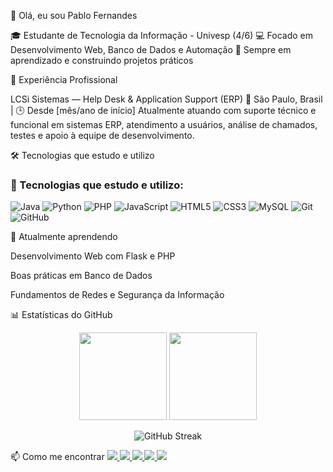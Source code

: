 👋 Olá, eu sou Pablo Fernandes

🎓 Estudante de Tecnologia da Informação - Univesp (4/6)
💻 Focado em Desenvolvimento Web, Banco de Dados e Automação
🚀 Sempre em aprendizado e construindo projetos práticos

💼 Experiência Profissional

LCSi Sistemas — Help Desk & Application Support (ERP)
📍 São Paulo, Brasil | 🕒 Desde [mês/ano de início]
Atualmente atuando com suporte técnico e funcional em sistemas ERP, atendimento a usuários, análise de chamados, testes e apoio à equipe de desenvolvimento.

🛠️ Tecnologias que estudo e utilizo
### 🚀 Tecnologias que estudo e utilizo:

![Java](https://img.shields.io/badge/Java-ED8B00?style=for-the-badge&logo=openjdk&logoColor=white)
![Python](https://img.shields.io/badge/Python-3776AB?style=for-the-badge&logo=python&logoColor=white)
![PHP](https://img.shields.io/badge/PHP-777BB4?style=for-the-badge&logo=php&logoColor=white)
![JavaScript](https://img.shields.io/badge/JavaScript-F7DF1E?style=for-the-badge&logo=javascript&logoColor=black)
![HTML5](https://img.shields.io/badge/HTML5-E34F26?style=for-the-badge&logo=html5&logoColor=white)
![CSS3](https://img.shields.io/badge/CSS3-1572B6?style=for-the-badge&logo=css3&logoColor=white)
![MySQL](https://img.shields.io/badge/MySQL-005C84?style=for-the-badge&logo=mysql&logoColor=white)
![Git](https://img.shields.io/badge/Git-F05032?style=for-the-badge&logo=git&logoColor=white)
![GitHub](https://img.shields.io/badge/GitHub-181717?style=for-the-badge&logo=github&logoColor=white)

🌱 Atualmente aprendendo

Desenvolvimento Web com Flask e PHP

Boas práticas em Banco de Dados

Fundamentos de Redes e Segurança da Informação

📊 Estatísticas do GitHub
<p align="center"> <img height="140em" src="https://github-readme-stats.vercel.app/api?username=LordRiin&show_icons=true&theme=tokyonight&hide_border=true" /> <img height="140em" src="https://github-readme-stats.vercel.app/api/top-langs/?username=LordRiin&layout=compact&theme=tokyonight&hide_border=true"/> </p> <p align="center"> <img src="https://streak-stats.demolab.com?user=LordRiin&theme=tokyonight&hide_border=true" alt="GitHub Streak" /> </p>
📫 Como me encontrar
<a href="https://linkedin.com/in/pablo-fernandeslopes" target="_blank"> <img src="https://img.shields.io/badge/LinkedIn-0A66C2?style=flat&logo=linkedin&logoColor=white" /> </a> <a href="mailto:seuemail@gmail.com" target="_blank"> <img src="https://img.shields.io/badge/Email-D14836?style=flat&logo=gmail&logoColor=white" /> </a> <a href="https://wa.me/55SEUNUMERO" target="_blank"> <img src="https://img.shields.io/badge/WhatsApp-25D366?style=flat&logo=whatsapp&logoColor=white" /> </a> <a href="https://instagram.com/pablofernandesl" target="_blank"> <img src="https://img.shields.io/badge/Instagram-E4405F?style=flat&logo=instagram&logoColor=white" /> </a> <a href="https://github.com/LordRiin" target="_blank"> <img src="https://img.shields.io/badge/GitHub-181717?style=flat&logo=github&logoColor=white" /> </a>
